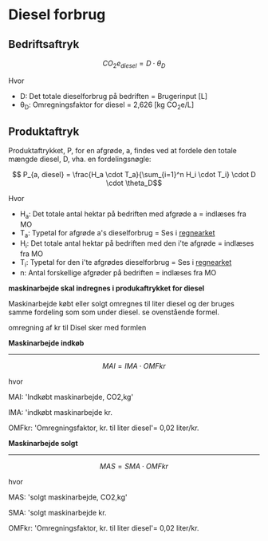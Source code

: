 # **Diesel forbrug**

## Bedriftsaftryk


$$ CO_2e_{diesel} = D \cdot \theta_D$$

Hvor 

* D: Det totale dieselforbrug på bedriften = Brugerinput [L]
* θ<sub>D</sub>: Omregningsfaktor for diesel = 2,626 [kg CO<sub>2</sub>e/L]

## Produktaftryk

Produktaftrykket, P, for en afgrøde, a, findes ved at fordele den totale mængde diesel, D, vha. en fordelingsnøgle:

$$ P_{a, diesel} = \frac{H_a \cdot T_a}{\sum_{i=1}^n H_i \cdot T_i} \cdot D \cdot \theta_D$$

Hvor 

* H<sub>a</sub>: Det totale antal hektar på bedriften med afgrøde a = indlæses fra MO
* T<sub>a</sub>: Typetal for afgrøde a's dieselforbrug = Ses i [regnearket](https://seges.sharepoint.com/:x:/r/sites/GreenAction/_layouts/15/Doc.aspx?sourcedoc=%7BA8797CF8-D09C-4577-B972-E4D9C79AF9FF%7D&file=Afgr%C3%B8der_data_g%C3%B8dnings%C3%A5r%202020-2021_FOREL%C3%98BIG.xlsx&activeCell=%27Data%27!V1&action=embedview)
* H<sub>i</sub>: Det totale antal hektar på bedriften med den i'te afgrøde = indlæses fra MO
* T<sub>i</sub>: Typetal for den i'te afgrødes dieselforbrug = Ses i [regnearket](https://seges.sharepoint.com/:x:/r/sites/GreenAction/_layouts/15/Doc.aspx?sourcedoc=%7BA8797CF8-D09C-4577-B972-E4D9C79AF9FF%7D&file=Afgr%C3%B8der_data_g%C3%B8dnings%C3%A5r%202020-2021_FOREL%C3%98BIG.xlsx&activeCell=%27Data%27!V1&action=embedview)
* n: Antal forskellige afgrøder på bedriften = indlæses fra MO

**maskinarbejde skal indregnes i produkaftrykket for diesel**

Maskinarbejde købt eller solgt omregnes til liter diesel og der bruges samme fordeling som som under diesel. se ovenstående formel.

omregning af kr til Disel sker med formlen 

**Maskinarbejde indkøb**
_____________________________

$$ MAI = IMA \cdot OMFkr$$

hvor 

MAI: 'Indkøbt maskinarbejde, CO2,kg'

IMA: 'indkøbt maskinarbejde kr.

OMFkr: 'Omregningsfaktor, kr. til liter diesel'= 0,02 liter/kr.


**Maskinarbejde solgt**
_____________________________

$$ MAS = SMA \cdot OMFkr$$

hvor 

MAS: 'solgt maskinarbejde, CO2,kg'

SMA: 'solgt maskinarbejde kr.

OMFkr: 'Omregningsfaktor, kr. til liter diesel'= 0,02 liter/kr.

 